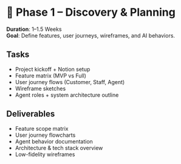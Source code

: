 # 🧭 Phase 1 – Discovery & Planning

**Duration**: 1–1.5 Weeks  
**Goal**: Define features, user journeys, wireframes, and AI behaviors.

## Tasks
- Project kickoff + Notion setup
- Feature matrix (MVP vs Full)
- User journey flows (Customer, Staff, Agent)
- Wireframe sketches
- Agent roles + system architecture outline

## Deliverables
- Feature scope matrix
- User journey flowcharts
- Agent behavior documentation
- Architecture & tech stack overview
- Low-fidelity wireframes